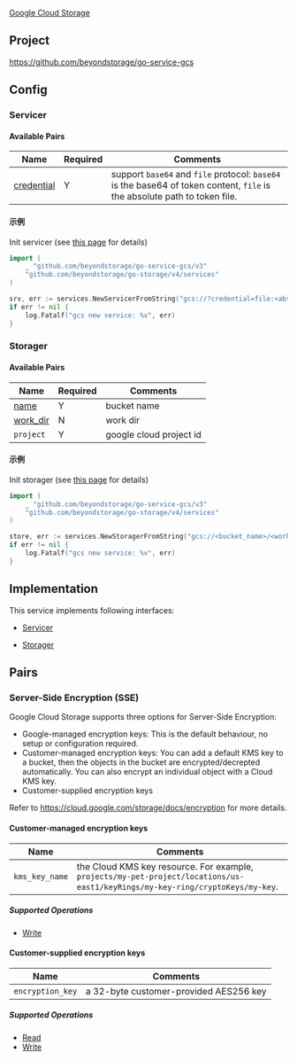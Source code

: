 [Google Cloud Storage](https://cloud.google.com/storage/)

## Project

<https://github.com/beyondstorage/go-service-gcs>

## Config

### Servicer

#### Available Pairs

| Name                                 | Required | Comments                                                                                                                  |
| ------------------------------------ | -------- | ------------------------------------------------------------------------------------------------------------------------- |
| [credential](../pairs/credential.md) | Y        | support `base64` and `file` protocol: `base64` is the base64 of token content, `file` is the absolute path to token file. |

#### 示例

Init servicer (see [this page](go-storage/operations/index.md#how-to-initialize-a-servicerstorager) for details)

```go
import (
    _ "github.com/beyondstorage/go-service-gcs/v3"
    "github.com/beyondstorage/go-storage/v4/services"
)

srv, err := services.NewServicerFromString("gcs://?credential=file:<absolute_path_to_token_file>")
if err != nil {
    log.Fatalf("gcs new service: %v", err)
}
```

### Storager

#### Available Pairs

| Name                             | Required | Comments                |
| -------------------------------- | -------- | ----------------------- |
| [name](../pairs/name.md)         | Y        | bucket name             |
| [work_dir](../pairs/work_dir.md) | N        | work dir                |
| `project`                        | Y        | google cloud project id |

#### 示例

Init storager (see [this page](go-storage/operations/index.md#how-to-initialize-a-servicerstorager) for details)

```go
import (
    _ "github.com/beyondstorage/go-service-gcs/v3"
    "github.com/beyondstorage/go-storage/v4/services"
)

store, err := services.NewStoragerFromString("gcs://<bucket_name>/<work_dir>?credential=file:<absolute_path_to_token_file>&project=<google_cloud_project_id>")
if err != nil {
    log.Fatalf("gcs new service: %v", err)
}
```

## Implementation

This service implements following interfaces:

- [Servicer](../operations/servicer/index.md)

- [Storager](../operations/storager/index.md)

## Pairs

### Server-Side Encryption (SSE)

Google Cloud Storage supports three options for Server-Side Encryption:

- Google-managed encryption keys: This is the default behaviour, no setup or configuration required.
- Customer-managed encryption keys: You can add a default KMS key to a bucket, then the objects in the bucket are encrypted/decrepted automatically. You can also encrypt an individual object with a Cloud KMS key.
- Customer-supplied encryption keys

Refer to https://cloud.google.com/storage/docs/encryption for more details.

#### Customer-managed encryption keys

| Name           | Comments                                                                                                                      |
| -------------- | ----------------------------------------------------------------------------------------------------------------------------- |
| `kms_key_name` | the Cloud KMS key resource. For example, `projects/my-pet-project/locations/us-east1/keyRings/my-key-ring/cryptoKeys/my-key`. |

##### Supported Operations

- [Write](../operations/storager/write.md)

#### Customer-supplied encryption keys

| Name             | Comments                               |
| ---------------- | -------------------------------------- |
| `encryption_key` | a 32-byte customer-provided AES256 key |

##### Supported Operations

- [Read](../operations/storager/read.md)
- [Write](../operations/storager/write.md)
